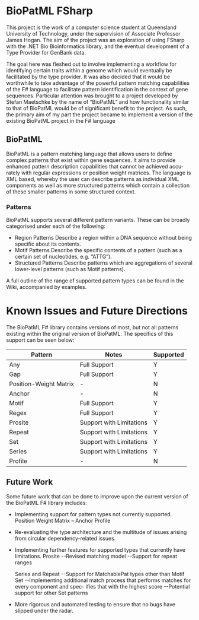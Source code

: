 # BioPatML FSharp

This project is the work of a computer science student at Queensland University of Technology, under the supervision of Associate Professor James Hogan. The aim of the project was an exploration of using FSharp with the .NET Bio Bioinformatics library, and the eventual development of a Type Provider for GenBank data.

The goal here was fleshed out to involve implementing a workflow for identifying certain traits within a genome which would eventually be facilitated by the type provider. It was also decided that it would be worthwhile to take advantage of the powerful pattern matching capabilities of the F# language to facilitate pattern identification in the context of gene sequences. Particular attention was brought to a project developed by Stefan Maetschke by the name of “BioPatML” and how functionality similar to that of BioPatML would be of significant benefit to the project. As such, the primary aim of my part the project became to implement a version of the existing BioPatML project in the F# language

## BioPatML
BioPatML is a pattern matching language that allows users to define complex patterns that exist within gene sequences. It aims to provide enhanced pattern description capabilities that cannot be achieved accu- rately with regular expressions or position weight matrices. The language is XML based, whereby the user can describe patterns as individual XML components as well as more structured patterns which contain a collection of these smaller patterns in some structured context.

### Patterns
BioPatML supports several different pattern variants. These can be broadly categorised under each of the following:

* Region Patterns
    Describe a region within a DNA sequence without being specific about its contents.
* Motif Patterns
    Describe the specific contents of a pattern (such as a certain set of nucleotides, e.g. “ATTG”).
* Structured Patterns
    Describe patterns which are aggregations of several lower-level patterns (such as Motif patterns).
    
A full outline of the range of supported pattern types can be found in the Wiki, accompanied by examples.

# Known Issues and Future Directions
The BioPatML F# library contains versions of most, but not all patterns existing within the original version of BioPatML. The specifics of this support can be seen below:

| Pattern | Notes | Supported | 
| --- | --- | --- |
| Any | Full Support | Y |
| Gap | Full Support | Y | 
| Position-Weight Matrix | - | N |
| Anchor | - | N | 
| Motif | Full Support | Y | 
| Regex | Full Support | Y | 
| Prosite | Support with Limitations | Y |
| Repeat | Support with Limitations | Y |
| Set | Support with Limitations | Y | 
| Series | Support with Limitations | Y | 
| Profile | - | N | 

## Future Work 

Some future work that can be done to improve upon the current version of the BioPatML F# library includes:

* Implementing support for pattern types not currently supported.
    Position Weight Matrix – Anchor
    Profile
* Re-evaluating the type architecture and the multitude of issues arising from circular dependency-related issues.
* Implementing further features for supported types that currently have limitations.
    Prosite
    --Revised matching model
    --Support for repeat ranges
      
    Series and Repeat
    --Support for MatchablePat types other than Motif
    Set
    --Implementing additional match process that performs matches for every component and spec- ifies that with the highest score
    --Potential support for other Set patterns
      
* More rigorous and automated testing to ensure that no bugs have slipped under the radar.
